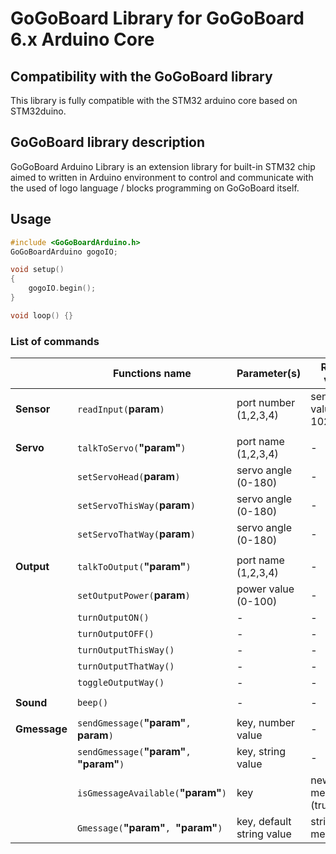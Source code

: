 # GoGoBoard Library for GoGoBoard 6.x Arduino Core

## Compatibility with the GoGoBoard library

This library is fully compatible with the STM32 arduino core based on STM32duino.

## GoGoBoard library description

GoGoBoard Arduino Library is an extension library for built-in STM32 chip aimed to written in Arduino environment to control and communicate with the used of logo language / blocks programming on GoGoBoard itself.

## Usage

```cpp
#include <GoGoBoardArduino.h>
GoGoBoardArduino gogoIO;

void setup()
{
    gogoIO.begin();
}

void loop() {}
```

### List of commands

|              | Functions name                               | Parameter(s)              | Return value               |
| ------------ | -------------------------------------------- | ------------------------- | -------------------------- |
| **Sensor**   | `readInput(`**param**`)`                     | port number (1,2,3,4)     | sensor value (0-1023)      |
|              |
| **Servo**    | `talkToServo(`**"param"**`)`                 | port name (1,2,3,4)       | -                          |
|              | `setServoHead(`**param**`)`                  | servo angle (0-180)       | -                          |
|              | `setServoThisWay(`**param**`)`               | servo angle (0-180)       | -                          |
|              | `setServoThatWay(`**param**`)`               | servo angle (0-180)       | -                          |
|              |
| **Output**   | `talkToOutput(`**"param"**`)`                | port name (1,2,3,4)       | -                          |
|              | `setOutputPower(`**param**`)`                | power value (0-100)       | -                          |
|              | `turnOutputON()`                             | -                         | -                          |
|              | `turnOutputOFF()`                            | -                         | -                          |
|              | `turnOutputThisWay()`                        | -                         | -                          |
|              | `turnOutputThatWay()`                        | -                         | -                          |
|              | `toggleOutputWay()`                          | -                         | -                          |
|              |
| **Sound**    | `beep()`                                     | -                         | -                          |
|              |
| **Gmessage** | `sendGmessage(`**"param"**`, `**param**`)`   | key, number value         | -                          |
|              | `sendGmessage(`**"param"**`, `**"param"**`)` | key, string value         | -                          |
|              | `isGmessageAvailable(`**"param"**`)`         | key                       | new message ? (true/false) |
|              | `Gmessage(`**"param"**`, `**"param"**`)`     | key, default string value | string message             |
